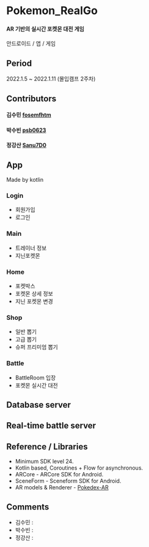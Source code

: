 # Pokemon_RealGo
#### AR 기반의 실시간 포켓몬 대전 게임
안드로이드 / 앱 / 게임
 
## Period
2022.1.5 ~ 2022.1.11 (몰입캠프 2주차)

## Contributors
#### 김수민 [fosemfhtm](https://github.com/fosemfhtm)
#### 박수빈 [psb0623](https://github.com/psb0623)
#### 정강산 [Sanu7D0](https://github.com/Sanu7D0)
 
## App
Made by kotlin

### Login

- 회원가입
- 로그인

### Main

- 트레이너 정보
- 지닌포켓몬

### Home

- 포켓박스
- 포켓몬 상세 정보
- 지닌 포켓몬 변경

### Shop

- 일반 뽑기
- 고급 뽑기
- 슈퍼 프리미엄 뽑기

### Battle

- BattleRoom 입장
- 포켓몬 실시간 대전

## Database server

## Real-time battle server

## Reference / Libraries
- Minimum SDK level 24.
- Kotlin based, Coroutines + Flow for asynchronous.
- ARCore - ARCore SDK for Android.
- SceneForm - Sceneform SDK for Android.
- AR models & Renderer - [Pokedex-AR](https://github.com/skydoves/Pokedex-AR)

## Comments
- 김수민 :  
- 박수빈 : 
- 정강산 :  
